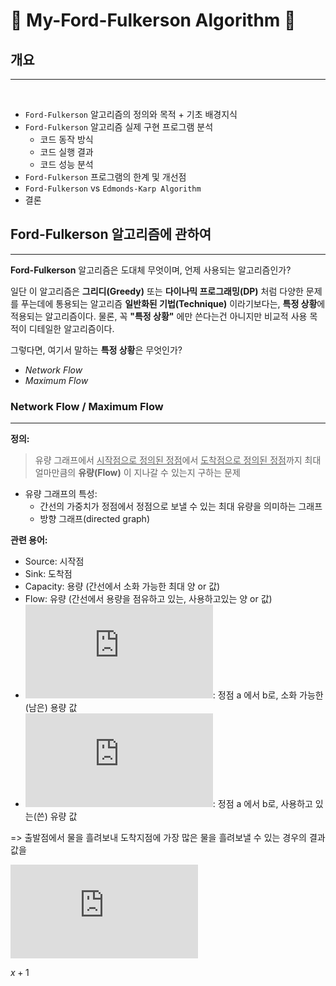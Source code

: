 # 🚰 My-Ford-Fulkerson Algorithm 🚰


## 개요
***
<br>

* `Ford-Fulkerson` 알고리즘의 정의와 목적 + 기초 배경지식
* `Ford-Fulkerson` 알고리즘 실제 구현 프로그램 분석
    * 코드 동작 방식
    * 코드 실행 결과
    * 코드 성능 분석
* `Ford-Fulkerson` 프로그램의 한계 및 개선점
* `Ford-Fulkerson` vs `Edmonds-Karp Algorithm`
* 결론

## Ford-Fulkerson 알고리즘에 관하여
***

**Ford-Fulkerson** 알고리즘은 도대체 무엇이며, 언제 사용되는 알고리즘인가? 

일단 이 알고리즘은 **그리디(Greedy)** 또는 **다이나믹 프로그래밍(DP)** 처럼 다양한 문제를 푸는데에 통용되는 알고리즘 **일반화된 기법(Technique)** 이라기보다는, **특정 상황**에 적용되는 알고리즘이다. 물론, 꼭 **"특정 상황"** 에만 쓴다는건 아니지만 비교적 사용 목적이 디테일한 알고리즘이다.

그렇다면, 여기서 말하는 **특정 상황**은 무엇인가?
* *Network Flow*
* *Maximum Flow*

### **Network Flow / Maximum Flow**
***

**정의:** 
> 유량 그래프에서 <u>시작점으로 정의된 정점</u>에서 <u>도착점으로 정의된 정점</u>까지 최대 얼마만큼의 **유량(Flow)** 이 지나갈 수 있는지 구하는 문제

* 유량 그래프의 특성:
    * 간선의 가중치가 정점에서 정점으로 보낼 수 있는 최대 유량을 의미하는 그래프
    * 방향 그래프(directed graph)

**관련 용어:**

* Source: 시작점
* Sink: 도착점
* Capacity: 용량 (간선에서 소화 가능한 최대 양 or 값)
* Flow: 유량 (간선에서 용량을 점유하고 있는, 사용하고있는 양 or 값)
* ![first_img](https://latex.codecogs.com/png.latex?c%28u%2Cv%29): 정점 a 에서 b로, 소화 가능한(남은) 용량 값
* ![second_img](https://latex.codecogs.com/png.latex?f%28u%2Cv%29): 정점 a 에서 b로, 사용하고 있는(쓴) 유량 값

=> 출발점에서 물을 흘려보내 도착지점에 가장 많은 물을 흘려보낼 수 있는 경우의 결과값을

![first_img](https://latex.codecogs.com/png.latex?c%28u%2Cv%29)

$x+1$


